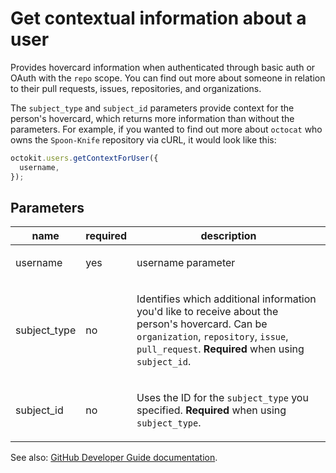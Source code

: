 # Get contextual information about a user

Provides hovercard information when authenticated through basic auth or OAuth with the `repo` scope. You can find out more about someone in relation to their pull requests, issues, repositories, and organizations.

The `subject_type` and `subject_id` parameters provide context for the person's hovercard, which returns more information than without the parameters. For example, if you wanted to find out more about `octocat` who owns the `Spoon-Knife` repository via cURL, it would look like this:

```js
octokit.users.getContextForUser({
  username,
});
```

## Parameters

<table>
  <thead>
    <tr>
      <th>name</th>
      <th>required</th>
      <th>description</th>
    </tr>
  </thead>
  <tbody>
    <tr><td>username</td><td>yes</td><td>

username parameter

</td></tr>
<tr><td>subject_type</td><td>no</td><td>

Identifies which additional information you'd like to receive about the person's hovercard. Can be `organization`, `repository`, `issue`, `pull_request`. **Required** when using `subject_id`.

</td></tr>
<tr><td>subject_id</td><td>no</td><td>

Uses the ID for the `subject_type` you specified. **Required** when using `subject_type`.

</td></tr>
  </tbody>
</table>

See also: [GitHub Developer Guide documentation](endpoint.documentationUrl).
